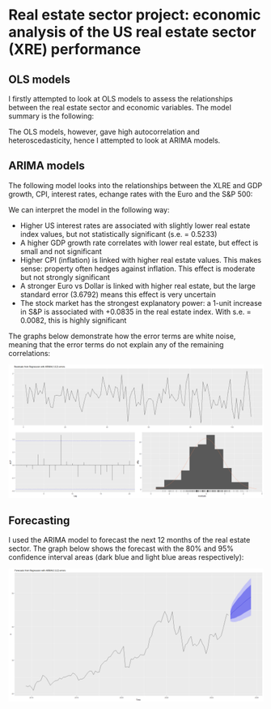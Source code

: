 # Real estate sector project: economic analysis of the US real estate sector (XRE) performance

## OLS models

I firstly attempted to look at OLS models to assess the relationships between the real estate sector and economic variables. The model summary is the following:









The OLS models, however, gave high autocorrelation and heteroscedasticity, hence I attempted to look at ARIMA models. 


## ARIMA models
The following model looks into the relationships between the XLRE and GDP growth, CPI, interest rates, echange rates with the Euro and the S&P 500:

We can interpret the model in the following way:

* Higher US interest rates are associated with slightly lower real estate index values, but not statistically significant (s.e. = 0.5233)
* A higher GDP growth rate correlates with lower real estate, but effect is small and not significant
* Higher CPI (inflation) is linked with higher real estate values. This makes sense: property often hedges against inflation. This effect is moderate but not strongly significant
* A stronger Euro vs Dollar is linked with higher real estate, but the large standard error (3.6792) means this effect is very uncertain
* The stock market has the strongest explanatory power: a 1-unit increase in S&P is associated with +0.0835 in the real estate index. With s.e. = 0.0082, this is highly significant

The graphs below demonstrate how the error terms are white noise, meaning that the error terms do not explain any of the remaining correlations:

![](ARIMA%20model%20residuals%20white%20noise.png)



## Forecasting
I used the ARIMA model to forecast the next 12 months of the real estate sector. The graph below shows the forecast with the 80% and 95% confidence interval areas (dark blue and light blue areas respectively):

![](ARIMA%20forecast%20of%20real%20estate%20with%20ARIMA%20external%20regressors.png)



